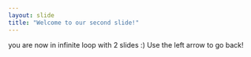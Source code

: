 ```yaml
---
layout: slide
title: "Welcome to our second slide!"
---
```

you are now in infinite loop with 2 slides :)
Use the left arrow to go back!
